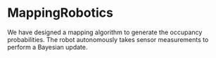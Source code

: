 # MappingRobotics
We have designed a mapping algorithm to generate the occupancy probabilities. The robot autonomously takes sensor measurements to perform a Bayesian update.

